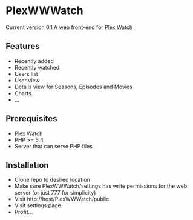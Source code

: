 PlexWWWatch
===========
Current version 0.1
A web front-end for [Plex Watch](https://github.com/ljunkie/plexWatch)

Features
---------------------
- Recently added
- Recently watched
- Users list
- User view
- Details view for Seasons, Episodes and Movies
- Charts
- ...

Prerequisites
-----------------
* [Plex Watch](https://github.com/ljunkie/plexWatch)
* PHP >= 5.4
* Server that can serve PHP files

Installation
-------------------
* Clone repo to desired location
* Make sure PlexWWWatch/settings has write permissions for the web server (or just 777 for simplicity)
* Visit http://host/PlexWWWatch/public
* Visit settings page
* Profit...
